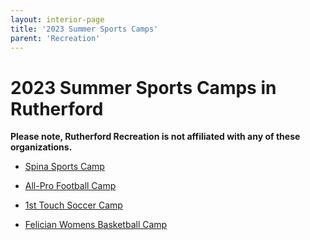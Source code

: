 ```yaml
---
layout: interior-page
title: '2023 Summer Sports Camps'
parent: 'Recreation'
---
```


# 2023 Summer Sports Camps in Rutherford

**Please note, Rutherford Recreation is not affiliated with any of these organizations.**
 
- [Spina Sports Camp](https://docs.google.com/forms/d/1QGqLTjEl_HS-9C3LXwPhILnm1qFLCBlNx3OwdnI-Otw/viewform?edit_requested=true)

- [All-Pro Football Camp](https://storage.googleapis.com/static.rutherford-nj.com/recreation/Summer%20Camp/summer-sports-camps/All-Pro%20FootballCamp%20Flyer%202023.pdf)

- [1st Touch Soccer Camp](https://storage.googleapis.com/static.rutherford-nj.com/recreation/Summer%20Camp/summer-sports-camps/1st%20Touch%20Soccer%20Camp%20Brochure%20Summer%202023.pdf)

- [Felician Womens Basketball Camp](https://www.accelevents.com/e/2023-womens-basketball-summer-camps)
